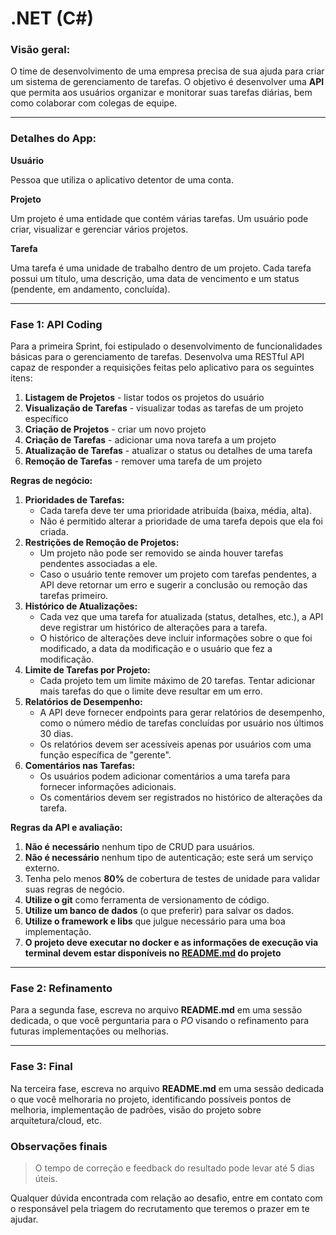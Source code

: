 # .NET (C#)

### Visão geral:

O time de desenvolvimento de uma empresa precisa de sua ajuda para criar um sistema de gerenciamento de tarefas. O objetivo é desenvolver uma **API** que permita aos usuários organizar e monitorar suas tarefas diárias, bem como colaborar com colegas de equipe.

---

### Detalhes do App:

**Usuário**

Pessoa que utiliza o aplicativo detentor de uma conta.

**Projeto**

Um projeto é uma entidade que contém várias tarefas. Um usuário pode criar, visualizar e gerenciar vários projetos.

**Tarefa**

Uma tarefa é uma unidade de trabalho dentro de um projeto. Cada tarefa possui um título, uma descrição, uma data de vencimento e um status (pendente, em andamento, concluída).

---

### Fase 1: API Coding

Para a primeira Sprint, foi estipulado o desenvolvimento de funcionalidades básicas para o gerenciamento de tarefas. Desenvolva uma RESTful API capaz de responder a requisições feitas pelo aplicativo para os seguintes itens:

1. **Listagem de Projetos** - listar todos os projetos do usuário
2. **Visualização de Tarefas** - visualizar todas as tarefas de um projeto específico
3. **Criação de Projetos** - criar um novo projeto
4. **Criação de Tarefas** - adicionar uma nova tarefa a um projeto
5. **Atualização de Tarefas** - atualizar o status ou detalhes de uma tarefa
6. **Remoção de Tarefas** - remover uma tarefa de um projeto

**Regras de negócio:**

1. **Prioridades de Tarefas:**
    - Cada tarefa deve ter uma prioridade atribuída (baixa, média, alta).
    - Não é permitido alterar a prioridade de uma tarefa depois que ela foi criada.
2. **Restrições de Remoção de Projetos:**
    - Um projeto não pode ser removido se ainda houver tarefas pendentes associadas a ele.
    - Caso o usuário tente remover um projeto com tarefas pendentes, a API deve retornar um erro e sugerir a conclusão ou remoção das tarefas primeiro.
3. **Histórico de Atualizações:**
    - Cada vez que uma tarefa for atualizada (status, detalhes, etc.), a API deve registrar um histórico de alterações para a tarefa.
    - O histórico de alterações deve incluir informações sobre o que foi modificado, a data da modificação e o usuário que fez a modificação.
4. **Limite de Tarefas por Projeto:**
    - Cada projeto tem um limite máximo de 20 tarefas. Tentar adicionar mais tarefas do que o limite deve resultar em um erro.
5. **Relatórios de Desempenho:**
    - A API deve fornecer endpoints para gerar relatórios de desempenho, como o número médio de tarefas concluídas por usuário nos últimos 30 dias.
    - Os relatórios devem ser acessíveis apenas por usuários com uma função específica de "gerente".
6. **Comentários nas Tarefas:**
    - Os usuários podem adicionar comentários a uma tarefa para fornecer informações adicionais.
    - Os comentários devem ser registrados no histórico de alterações da tarefa.

**Regras da API e avaliação:**

1. **Não é** **necessário** nenhum tipo de CRUD para usuários.
2. **Não é necessário** nenhum tipo de autenticação; este será um serviço externo.
3. Tenha pelo menos **80%** de cobertura de testes de unidade para validar suas regras de negócio.
4. **Utilize o git** como ferramenta de versionamento de código.
5. **Utilize um banco de dados** (o que preferir) para salvar os dados.
6. **Utilize o framework e libs** que julgue necessário para uma boa implementação.
7. **O projeto deve executar no docker e as informações de execução via terminal devem estar disponíveis no [README.md](http://README.md) do projeto**

---

### Fase 2: Refinamento

Para a segunda fase, escreva no arquivo **README.md** em uma sessão dedicada, o que você perguntaria para o *PO* visando o refinamento para futuras implementações ou melhorias.

---

### Fase 3: Final

Na terceira fase, escreva no arquivo **README.md** em uma sessão dedicada o que você melhoraria no projeto, identificando possíveis pontos de melhoria, implementação de padrões, visão do projeto sobre arquitetura/cloud, etc.

### Observações finais

> O tempo de correção e feedback do resultado pode levar até 5 dias úteis.

Qualquer dúvida encontrada com relação ao desafio, entre em contato com o responsável pela triagem do recrutamento que teremos o prazer em te ajudar.
>